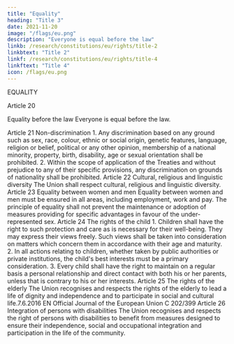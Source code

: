 ```yaml
---
title: "Equality"
heading: "Title 3"
date: 2021-11-20
image: "/flags/eu.png"
description: "Everyone is equal before the law"
linkb: /research/constitutions/eu/rights/title-2
linkbtext: "Title 2"
linkf: /research/constitutions/eu/rights/title-4
linkftext: "Title 4"
icon: /flags/eu.png
---
```



EQUALITY

Article 20

Equality before the law
Everyone is equal before the law.


Article 21
Non-discrimination
1.
Any discrimination based on any ground such as sex, race, colour, ethnic or social origin,
genetic features, language, religion or belief, political or any other opinion, membership of a national
minority, property, birth, disability, age or sexual orientation shall be prohibited.
2.
Within the scope of application of the Treaties and without prejudice to any of their specific
provisions, any discrimination on grounds of nationality shall be prohibited.
Article 22
Cultural, religious and linguistic diversity
The Union shall respect cultural, religious and linguistic diversity.
Article 23
Equality between women and men
Equality between women and men must be ensured in all areas, including employment, work
and pay.
The principle of equality shall not prevent the maintenance or adoption of measures providing for
specific advantages in favour of the under-represented sex.
Article 24
The rights of the child
1.
Children shall have the right to such protection and care as is necessary for their well-being.
They may express their views freely. Such views shall be taken into consideration on matters which
concern them in accordance with their age and maturity.
2.
In all actions relating to children, whether taken by public authorities or private institutions, the
child's best interests must be a primary consideration.
3.
Every child shall have the right to maintain on a regular basis a personal relationship and direct
contact with both his or her parents, unless that is contrary to his or her interests.
Article 25
The rights of the elderly
The Union recognises and respects the rights of the elderly to lead a life of dignity and independence
and to participate in social and cultural life.7.6.2016
EN
Official Journal of the European Union
C 202/399
Article 26
Integration of persons with disabilities
The Union recognises and respects the right of persons with disabilities to benefit from measures
designed to ensure their independence, social and occupational integration and participation in the
life of the community.

